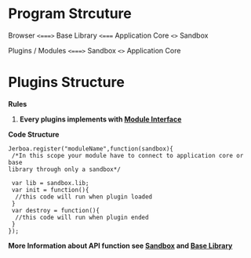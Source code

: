 # Program Strcuture #

Browser `<===>` Base Library `<===` Application Core `<>` Sandbox

Plugins / Modules `<===>`  Sandbox `<>` Application Core

# Plugins Structure #
**Rules**
  1. **Every plugins implements with [Module Interface](ApiDocs#Module.md)**

**Code Structure**
```
Jerboa.register("moduleName",function(sandbox){
 /*In this scope your module have to connect to application core or base 
library through only a sandbox*/

 var lib = sandbox.lib; 
 var init = function(){
  //this code will run when plugin loaded
 }
 var destroy = function(){
  //this code will run when plugin ended
 }
});
```

**More Information about API function see [Sandbox](ApiDocs#Sandbox.md) and [Base Library](ApiDocs#Base_Library.md)**